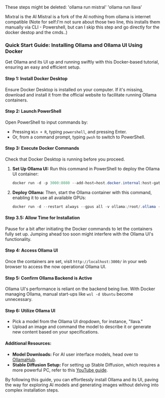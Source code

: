 These steps might be deleted: 
'ollama run mistral'
'ollama run llava'

Mixtral is the AI
Mistral is a fork of the AI
nothing from ollama is internet compatible
(Note for self:I'm not sure about those two line, this installs them manually via CLI - Powershell, but can I skip this step and go directly for the docker destop and the cmds..) 



### Quick Start Guide: Installing Ollama and Ollama UI Using Docker

Get Ollama and its UI up and running swiftly with this Docker-based tutorial, ensuring an easy and efficient setup.

#### **Step 1: Install Docker Desktop**
Ensure Docker Desktop is installed on your computer. If it's missing, download and install it from the official website to facilitate running Ollama containers.

#### **Step 2: Launch PowerShell**
Open PowerShell to input commands by:
- Pressing `Win + R`, typing `powershell`, and pressing Enter.
- Or, from a command prompt, typing `pwsh` to switch to PowerShell.

#### **Step 3: Execute Docker Commands**
Check that Docker Desktop is running before you proceed.

1. **Set Up Ollama UI:** Run this command in PowerShell to deploy the Ollama UI container:
   ```powershell
   docker run -d -p 3000:8080 --add-host=host.docker.internal:host-gateway -v ollama-webui:/app/backend/data --name ollama-webui --restart always ghcr.io/ollama-webui/ollama-webui:main
   ```

2. **Deploy Ollama:** Then, start the Ollama container with this command, enabling it to use all available GPUs:
   ```powershell
   docker run -d --restart always --gpus all -v ollama:/root/.ollama -p 11434:11434 --name ollama ollama/ollama
   ```

#### **Step 3.5: Allow Time for Installation**
Pause for a bit after initiating the Docker commands to let the containers fully set up. Jumping ahead too soon might interfere with the Ollama UI's functionality.

#### **Step 4: Access Ollama UI**
Once the containers are set, visit `http://localhost:3000/` in your web browser to access the now operational Ollama UI.

#### **Step 5: Confirm Ollama Backend is Active**
Ollama UI's performance is reliant on the backend being live. With Docker managing Ollama, manual start-ups like `wsl -d Ubuntu` become unnecessary.

#### **Step 6: Utilize Ollama UI**
- Pick a model from the Ollama UI dropdown, for instance, "llava."
- Upload an image and command the model to describe it or generate new content based on your specifications.

#### **Additional Resources:**
- **Model Downloads:** For AI user interface models, head over to [OllamaHub](https://ollamahub.com/).
- **Stable Diffusion Setup:** For setting up Stable Diffusion, which requires a more powerful PC, refer to this [YouTube guide](https://www.youtube.com/watch?v=A0xUnf5302k&pp=ygUXbG9jYWwgaW1hZ2UgIHVuY2Vuc29yZWQ%3D).

By following this guide, you can effortlessly install Ollama and its UI, paving the way for exploring AI models and generating images without delving into complex installation steps.
